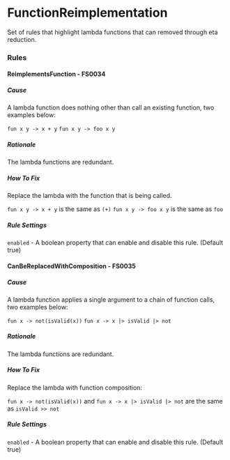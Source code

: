 # FunctionReimplementation

Set of rules that highlight lambda functions that can removed through eta reduction.

### Rules

#### ReimplementsFunction - FS0034

##### Cause

A lambda function does nothing other than call an existing function, two examples below:

`fun x y -> x + y`
`fun x y -> foo x y`

##### Rationale

The lambda functions are redundant.

##### How To Fix

Replace the lambda with the function that is being called.

`fun x y -> x + y` is the same as `(+)`
`fun x y -> foo x y` is the same as `foo`

##### Rule Settings

`enabled` - A boolean property that can enable and disable this rule. (Default true)

#### CanBeReplacedWithComposition - FS0035

##### Cause

A lambda function applies a single argument to a chain of function calls, two examples below:

`fun x -> not(isValid(x))`
`fun x -> x |> isValid |> not`

##### Rationale

The lambda functions are redundant.

##### How To Fix

Replace the lambda with function composition:

`fun x -> not(isValid(x))` and `fun x -> x |> isValid |> not` are the same as `isValid >> not`

##### Rule Settings

`enabled` - A boolean property that can enable and disable this rule. (Default true)
